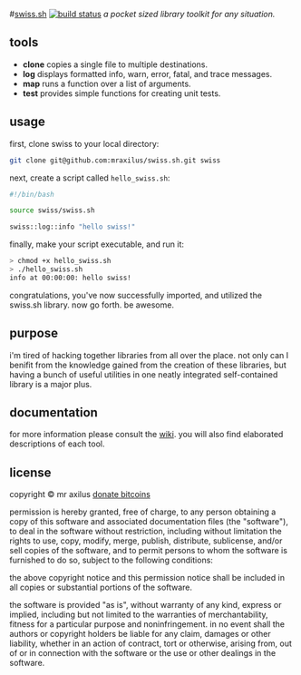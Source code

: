 #[swiss.sh][1] [![build status][2]][3]
*a pocket sized library toolkit for any situation.*

## tools
* **clone** copies a single file to multiple destinations.
* **log** displays formatted info, warn, error, fatal, and trace messages.
* **map** runs a function over a list of arguments.
* **test** provides simple functions for creating unit tests.

## usage
first, clone swiss to your local directory:
```sh
git clone git@github.com:mraxilus/swiss.sh.git swiss
```

next, create a script called `hello_swiss.sh`:
```sh
#!/bin/bash

source swiss/swiss.sh

swiss::log::info "hello swiss!"
```

finally, make your script executable, and run it:
```sh
> chmod +x hello_swiss.sh
> ./hello_swiss.sh
info at 00:00:00: hello swiss!
```
congratulations, you've now successfully imported, and utilized the swiss.sh
library. now go forth. be awesome.

## purpose
i'm tired of hacking together libraries from all over the place. not only can
I benifit from the knowledge gained from the creation of these libraries, but
having a bunch of useful utilities in one neatly integrated self-contained
library is a major plus.

## documentation
for more information please consult the [wiki][4]. you will also find elaborated
descriptions of each tool.

## license
copyright © mr axilus <a class="coinbase-button" data-code="c060c048abd9fe7b4f36021738451bed" data-button-style="donation_small" href="https://coinbase.com/checkouts/c060c048abd9fe7b4f36021738451bed">donate bitcoins</a><script src="https://coinbase.com/assets/button.js" type="text/javascript"></script>

permission is hereby granted, free of charge, to any person obtaining a copy of
this software and associated documentation files (the "software"), to deal in
the software without restriction, including without limitation the rights to
use, copy, modify, merge, publish, distribute, sublicense, and/or sell copies of
the software, and to permit persons to whom the software is furnished to do so,
subject to the following conditions:

the above copyright notice and this permission notice shall be included in all
copies or substantial portions of the software.

the software is provided "as is", without warranty of any kind, express or
implied, including but not limited to the warranties of merchantability, fitness
for a particular purpose and noninfringement. in no event shall the authors or
copyright holders be liable for any claim, damages or other liability, whether
in an action of contract, tort or otherwise, arising from, out of or in
connection with the software or the use or other dealings in the software.

[1]: mraxil.us "swiss.sh"
[2]: https://secure.travis-ci.org/mraxilus/swiss.sh.png?branch=master
[3]: https://travis-ci.org/mraxilus/swiss.sh
[4]: https://github.com/mraxilus/swiss.sh/wiki
